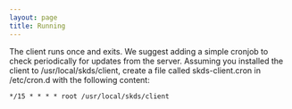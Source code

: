 ```yaml
---
layout: page
title: Running
---
```


The client runs once and exits.  We suggest adding a simple cronjob to check periodically for updates from the server.
Assuming you installed the client to /usr/local/skds/client, create a file called skds-client.cron in /etc/cron.d with the following content:

```
*/15 * * * * root /usr/local/skds/client

````